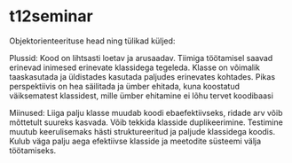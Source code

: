 # t12seminar

Objektorienteerituse head ning tülikad küljed:

Plussid:
Kood on lihtsasti loetav ja arusaadav.
Tiimiga töötamisel saavad erinevad inimesed erinevate klassidega tegeleda. 
Klasse on võimalik taaskasutada ja üldistades kasutada paljudes erinevates kohtades.
Pikas perspektiivis on hea säilitada ja ümber ehitada, kuna koostatud väiksematest klassidest, mille ümber ehitamine ei lõhu tervet koodibaasi

Miinused:
Liiga palju klasse muudab koodi ebaefektiivseks, ridade arv võib mõttetult suureks kasvada.
Võib tekkida klasside duplikeerimine.
Testimine muutub keerulisemaks hästi struktureeritud ja paljude klassidega koodis.
Kulub väga palju aega efektiivse klasside ja meetodite süsteemi välja töötamiseks.
